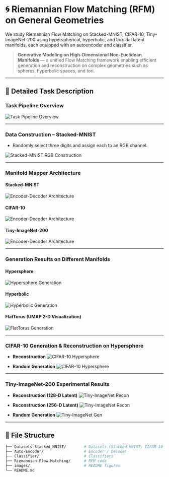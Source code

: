 # 🌀 Riemannian Flow Matching (RFM) on General Geometries

We study Riemannian Flow Matching on Stacked-MNIST, CIFAR-10, Tiny-ImageNet-200 using hyperspherical, hyperbolic, and toroidal latent manifolds, each equipped with an autoencoder and classifier.

> **Generative Modeling on High-Dimensional Non-Euclidean Manifolds** — a unified Flow Matching framework enabling efficient generation and reconstruction on complex geometries such as spheres, hyperbolic spaces, and tori.

---

## 📖 Detailed Task Description

### **Task Pipeline Overview**
![Task Pipeline Overview](images/task_pipeline.jpg)

---

### **Data Construction – Stacked-MNIST**
- Randomly select three digits and assign each to an RGB channel.

![Stacked-MNIST RGB Construction](images/stacked_mnist_rgb.jpg)

---

### **Manifold Mapper Architecture**
#### Stacked-MNIST
![Encoder-Decoder Architecture](images/encoder_decoder.png)

#### CIFAR-10
![Encoder-Decoder Architecture](images/ae.png)

#### Tiny-ImageNet-200
![Encoder-Decoder Architecture](images/ae1.png)

---

### **Generation Results on Different Manifolds**
#### Hypersphere
![Hypersphere Generation](images/1.png)

#### Hyperbolic
![Hyperbolic Generation](images/2.png)

#### FlatTorus (UMAP 2-D Visualization)
![FlatTorus Generation](images/3.png)

---

### **CIFAR-10 Generation & Reconstruction on Hypersphere**
- **Reconstruction**
![CIFAR-10 Hypersphere](images/cifar10_hypersphere_recon.png)

- **Random Generation**
![CIFAR-10 Hypersphere](images/cifar10_hypersphere_gen.png)

---

### **Tiny-ImageNet-200 Experimental Results**
- **Reconstruction (128-D Latent)**
![Tiny-ImageNet Recon](images/tiny_imagenet_recon.png)

- **Reconstruction (256-D Latent)**
![Tiny-ImageNet Recon](images/256.png)

- **Random Generation**
![Tiny-ImageNet Gen](images/tiny_imagenet_gen.png)

---

## 📂 File Structure
```bash
├── Datasets-Stacked_MNIST/        # Datasets (Stacked-MNIST; CIFAR-10 and Tiny-ImageNet-200 not included)
├── Auto-Encoder/                  # Encoder / Decoder
├── Classifier/                    # Classifiers
├── Riemannian-Flow-Matching/      # RFM code
├── images/                        # README figures
└── README.md
```